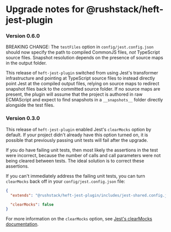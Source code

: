 # Upgrade notes for @rushstack/heft-jest-plugin

### Version 0.6.0
BREAKING CHANGE: The `testFiles` option in `config/jest.config.json` should now specify the path to compiled CommonJS files, *not* TypeScript source files. Snapshot resolution depends on the presence of source maps in the output folder.

This release of `heft-jest-plugin` switched from using Jest's transformer infrastructure and pointing at TypeScript source files to instead directly point Jest at the compiled output files, relying on source maps to redirect snapshot files back to the committed source folder. If no source maps are present, the plugin will assume that the project is authored in raw ECMAScript and expect to find snapshots in a `__snapshots__` folder directly alongside the test files.

### Version 0.3.0

This release of `heft-jest-plugin` enabled Jest's `clearMocks` option by default.
If your project didn't already have this option turned on, it is possible that
previously passing unit tests will fail after the upgrade.

If you do have failing unit tests, then most likely the assertions in the test
were incorrect, because the number of calls and call parameters were not being
cleared between tests. The ideal solution is to correct these assertions.

If you can't immediately address the failing unit tests, you can turn `clearMocks`
back off in your `config/jest.config.json` file:

```json
{
  "extends": "@rushstack/heft-jest-plugin/includes/jest-shared.config.json",

  "clearMocks": false
}
```

For more information on the `clearMocks` option, see [Jest's clearMocks documentation](https://jestjs.io/docs/configuration#clearmocks-boolean).

